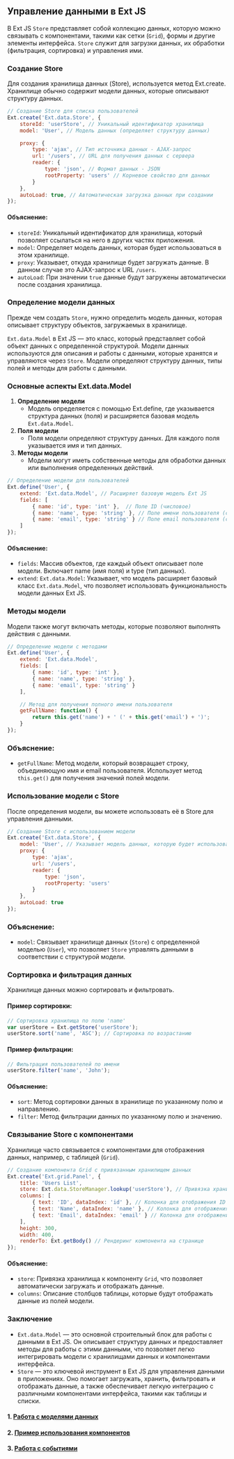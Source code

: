 ## Управление данными в Ext JS

В Ext JS `Store` представляет собой коллекцию данных, которую можно связывать с компонентами, такими как сетки (`Grid`), формы и другие элементы интерфейса. `Store` служит для загрузки данных, их обработки (фильтрация, сортировка) и управления ими.

### Создание Store

Для создания хранилища данных (Store), используется метод Ext.create. Хранилище обычно содержит модели данных, которые описывают структуру данных.

```javascript
// Создание Store для списка пользователей
Ext.create('Ext.data.Store', {
    storeId: 'userStore', // Уникальный идентификатор хранилища
    model: 'User', // Модель данных (определяет структуру данных)

    proxy: {
        type: 'ajax', // Тип источника данных - AJAX-запрос
        url: '/users', // URL для получения данных с сервера
        reader: {
            type: 'json', // Формат данных - JSON
            rootProperty: 'users' // Корневое свойство для данных
        }
    },
    autoLoad: true, // Автоматическая загрузка данных при создании
});
```

#### Объяснение:
- `storeId`: Уникальный идентификатор для хранилища, который позволяет ссылаться на него в других частях приложения.
- `model`: Определяет модель данных, которая будет использоваться в этом хранилище.
- `proxy`: Указывает, откуда хранилище будет загружать данные. В данном случае это AJAX-запрос к URL `/users`.
- `autoLoad`: При значении `true` данные будут загружены автоматически после создания хранилища.


### Определение модели данных

Прежде чем создать `Store`, нужно определить модель данных, которая описывает структуру объектов, загружаемых в хранилище.

`Ext.data.Model` в Ext JS — это класс, который представляет собой объект данных с определенной структурой. Модели данных используются для описания и работы с данными, которые хранятся и управляются через `Store`. Модели определяют структуру данных, типы полей и методы для работы с данными.

### Основные аспекты Ext.data.Model
1. **Определение модели**
   - Модель определяется с помощью Ext.define, где указывается структура данных (поля) и расширяется базовая модель `Ext.data.Model`.
2. **Поля модели**
    - Поля модели определяют структуру данных. Для каждого поля указывается имя и тип данных.
3. **Методы модели**
    - Модели могут иметь собственные методы для обработки данных или выполнения определенных действий.

```javascript
// Определение модели для пользователей
Ext.define('User', {
    extend: 'Ext.data.Model', // Расширяет базовую модель Ext JS
    fields: [
        { name: 'id', type: 'int' },  // Поле ID (числовое)
        { name: 'name', type: 'string' }, // Поле имени пользователя (строка)
        { name: 'email', type: 'string' } // Поле email пользователя (строка)
    ]
});
```
#### Объяснение:

- `fields`: Массив объектов, где каждый объект описывает поле модели. Включает name (имя поля) и type (тип данных).
- `extend`: `Ext.data.Model`: Указывает, что модель расширяет базовый класс `Ext.data.Model`, что позволяет использовать функциональность модели данных Ext JS.

### Методы модели
Модели также могут включать методы, которые позволяют выполнять действия с данными.

```javascript
// Определение модели с методами
Ext.define('User', {
    extend: 'Ext.data.Model',
    fields: [
        { name: 'id', type: 'int' },
        { name: 'name', type: 'string' },
        { name: 'email', type: 'string' }
    ],

    // Метод для получения полного имени пользователя
    getFullName: function() {
        return this.get('name') + ' (' + this.get('email') + ')';
    }
});
```

### Объяснение:
- `getFullName`: Метод модели, который возвращает строку, объединяющую имя и email пользователя. Использует метод `this.get()` для получения значений полей модели.

### Использование модели с Store
После определения модели, вы можете использовать её в Store для управления данными.

```javascript
// Создание Store с использованием модели
Ext.create('Ext.data.Store', {
    model: 'User', // Указывает модель данных, которую будет использовать Store
    proxy: {
        type: 'ajax',
        url: '/users',
        reader: {
            type: 'json',
            rootProperty: 'users'
        }
    },
    autoLoad: true
});
```

### Объяснение:
- `model`: Связывает хранилище данных (`Store`) с определенной моделью (`User`), что позволяет `Store` управлять данными в соответствии с структурой модели.


### Сортировка и фильтрация данных

Хранилище данных можно сортировать и фильтровать.

#### Пример сортировки:

```javascript
// Сортировка хранилища по полю 'name'
var userStore = Ext.getStore('userStore');
userStore.sort('name', 'ASC'); // Сортировка по возрастанию
```

#### Пример фильтрации:

```javascript
// Фильтрация пользователей по имени
userStore.filter('name', 'John');
```

#### Объяснение:

- `sort`: Метод сортировки данных в хранилище по указанному полю и направлению.
- `filter`: Метод фильтрации данных по указанному полю и значению.

### Связывание Store с компонентами

Хранилище часто связывается с компонентами для отображения данных, например, с таблицей (`Grid`).

```javascript
// Создание компонента Grid с привязанным хранилищем данных
Ext.create('Ext.grid.Panel', {
    title: 'Users List',
    store: Ext.data.StoreManager.lookup('userStore'), // Привязка хранилища данных
    columns: [
        { text: 'ID', dataIndex: 'id' }, // Колонка для отображения ID
        { text: 'Name', dataIndex: 'name' }, // Колонка для отображения имени
        { text: 'Email', dataIndex: 'email' } // Колонка для отображения email
    ],
    height: 300,
    width: 400,
    renderTo: Ext.getBody() // Рендеринг компонента на странице
});
```

#### Объяснение:

- `store`: Привязка хранилища к компоненту `Grid`, что позволяет автоматически загружать и отображать данные.
- `columns`: Описание столбцов таблицы, которые будут отображать данные из полей модели.

### Заключение
- `Ext.data.Model` — это основной строительный блок для работы с данными в Ext JS. Он описывает структуру данных и предоставляет методы для работы с этими данными, что позволяет легко интегрировать модели с хранилищами данных и компонентами интерфейса.
- `Store` — это ключевой инструмент в Ext JS для управления данными в приложениях. Оно помогает загружать, хранить, фильтровать и отображать данные, а также обеспечивает легкую интеграцию с различными компонентами интерфейса, такими как таблицы и списки.

#### 1. [Работа с моделями данных](./ExtJS/model.md)
#### 2. [Пример использования компонентов](./ExtJS/components.md)
#### 3. [Работа с событиями](./ExtJS/events.md)